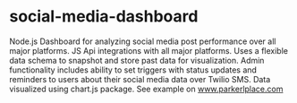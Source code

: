 # social-media-dashboard
Node.js Dashboard for analyzing social media post performance over all major platforms. JS Api integrations with all major platforms. Uses a flexible data schema to snapshot and store past data for visualization. Admin functionality includes ability to set triggers with status updates and reminders to users about their social media data over Twilio SMS. Data visualized using chart.js package. 
See example on www.parkerlplace.com
